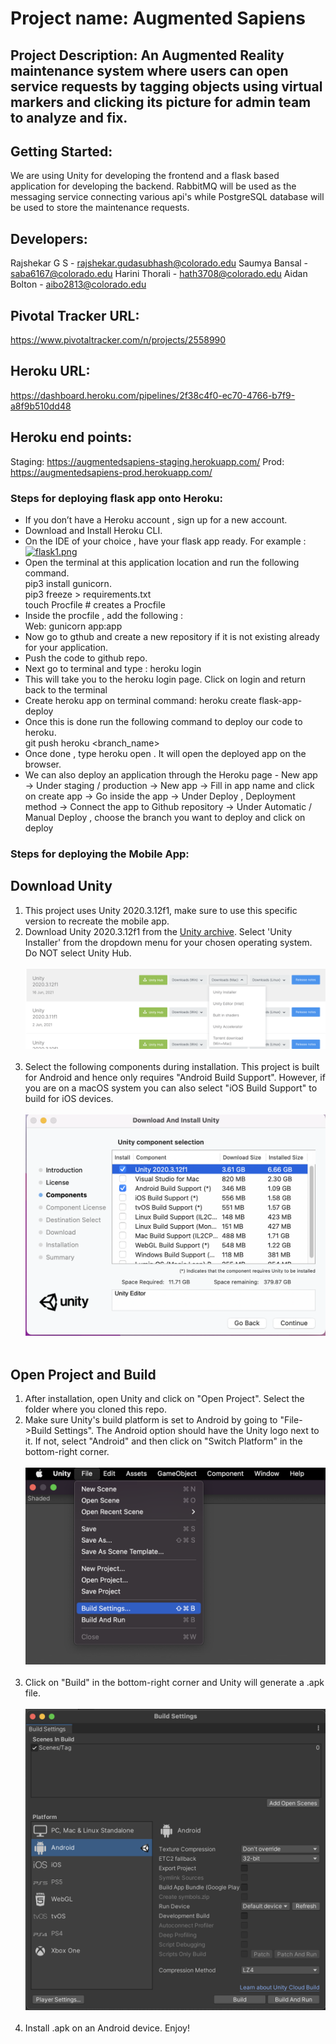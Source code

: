 # Project name: Augmented Sapiens 
## Project Description: An Augmented Reality maintenance system where users can open service requests by tagging objects using virtual markers and clicking its picture for admin team to analyze and fix.

## Getting Started:
We are using Unity for developing the frontend and a flask based application for developing the backend. RabbitMQ will be used as the messaging service connecting various api's while PostgreSQL database will be used to store the maintenance requests.

## Developers: 
Rajshekar G S - rajshekar.gudasubhash@colorado.edu
Saumya Bansal - saba6167@colorado.edu
Harini Thorali - hath3708@colorado.edu
Aidan Bolton - aibo2813@colorado.edu

## Pivotal Tracker URL: 
https://www.pivotaltracker.com/n/projects/2558990 

## Heroku URL: 
https://dashboard.heroku.com/pipelines/2f38c4f0-ec70-4766-b7f9-a8f9b510dd48

## Heroku end points:
Staging: https://augmentedsapiens-staging.herokuapp.com/ 
Prod: https://augmentedsapiens-prod.herokuapp.com/


### Steps for deploying flask app onto Heroku:
- If you don’t have a Heroku account , sign up for a new account.
- Download and Install Heroku CLI.
- On the IDE of your choice , have your flask app ready. For example : <br>
[![flask1.png](https://i.postimg.cc/J0BZZ1s2/flask1.png)](https://postimg.cc/kRq2dPFQ)
- Open the terminal at this application location and run the following command. <br>
  pip3 install gunicorn.<br>
  pip3 freeze > requirements.txt <br>
  touch Procfile # creates a Procfile <br>
- Inside the procfile , add the following :<br>
  Web: gunicorn app:app
- Now go to gthub and create a new repository if it is not existing already for your application.
- Push the code to github repo.
- Next go to terminal and type : heroku login
- This will take you to the heroku login page. Click on login and return back to the terminal
- Create heroku app on terminal command: heroku create flask-app-deploy
- Once this is done run the following command to deploy our code to heroku.<br>
  git push heroku <branch_name>
- Once done , type heroku open . It will open the deployed app on the browser.
- We can also deploy an application through the Heroku page - New app → Under staging / production → New app → Fill in app name and click on create app → Go inside the app → Under Deploy , Deployment method → Connect the app to Github repository → Under Automatic / Manual Deploy , choose the branch you want to deploy and click on deploy


### Steps for deploying the Mobile App:

## Download Unity

1. This project uses Unity 2020.3.12f1, make sure to use this specific version to recreate the mobile app.
2. Download Unity 2020.3.12f1 from the [Unity archive](https://unity3d.com/get-unity/download/archive). Select 'Unity Installer' from the dropdown menu for your chosen operating system. Do NOT select Unity Hub. <br><br> 
 ![image](Images/Download_Unity.png) <br><br>
3. Select the following components during installation. This project is built for Android and hence only requires "Android Build Support". However, if you are on a macOS system you can also select "iOS Build Support" to build for iOS devices. <br><br>
![image](Images/component_selection.png) <br><br>

## Open Project and Build

1. After installation, open Unity and click on "Open Project". Select the folder where you cloned this repo.
2. Make sure Unity's build platform is set to Android by going to "File->Build Settings". The Android option should have the Unity logo next to it. If not, select "Android" and then click on "Switch Platform" in the bottom-right corner. <br><br>
   ![image](Images/build_settings.png) <br><br>
3. Click on "Build" in the bottom-right corner and Unity will generate a .apk file. <br><br>
   ![image](Images/build.png) <br><br>
4. Install .apk on an Android device. Enjoy!




			
